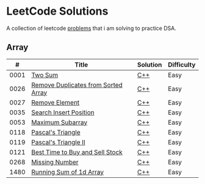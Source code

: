 # LeetCode Solutions

A collection of leetcode [problems](https://leetcode.com/problemset/all/) that i am solving to practice DSA.

## Array

| #    | Title                                                                                                     | Solution                                                         | Difficulty |
| ---- | --------------------------------------------------------------------------------------------------------- | ---------------------------------------------------------------- | ---------- |
| 0001 | [Two Sum](https://leetcode.com/problems/two-sum/)                                                         | [C++](./solutions/Array/two-sum.cpp)                             | Easy       |
| 0026 | [Remove Duplicates from Sorted Array](https://leetcode.com/problems/remove-duplicates-from-sorted-array/) | [C++](./solutions/Array/remove-duplicates-from-sorted-array.cpp) | Easy       |
| 0027 | [Remove Element](https://leetcode.com/problems/remove-element/)                                           | [C++](./solutions/Array/remove-element.cpp)                      | Easy       |
| 0035 | [Search Insert Position](https://leetcode.com/problems/search-insert-position/)                           | [C++](./solutions/Array/search-insert-position.cpp)              | Easy       |
| 0053 | [Maximum Subarray](https://leetcode.com/problems/maximum-subarray/)                                       | [C++](./solutions/Array/maximum-subarray.cpp)                    | Easy       |
| 0118 | [Pascal's Triangle](https://leetcode.com/problems/pascals-triangle/)                                      | [C++](./solutions/Array/pascals-triangle.cpp)                    | Easy       |
| 0119 | [Pascal's Triangle II](https://leetcode.com/problems/pascals-triangle-ii/)                                | [C++](./solutions/Array/pascals-triangle-2.cpp)                  | Easy       |
| 0121 | [Best Time to Buy and Sell Stock](https://leetcode.com/problems/best-time-to-buy-and-sell-stock/)         | [C++](./solutions/Array/best-time-to-buy-and-sell-stock.cpp)     | Easy       |
| 0268 | [Missing Number](https://leetcode.com/problems/missing-number/)                                           | [C++](./solutions/Array/missing-number.cpp)                      | Easy       |
| 1480 | [Running Sum of 1d Array](https://leetcode.com/problems/running-sum-of-1d-array/)                         | [C++](./solutions/Array/running-sum-of-1d-array.cpp)             | Easy       |
